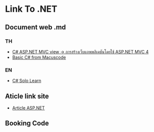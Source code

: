 
# Link To .NET

## Document web .md

### TH

- [C# ASP.NET MVC view -> การสร้างเว็บแอพพลิเคชันโดยใช้ ASP.NET MVC 4](/csharp-AspMvc-view.md)
- [Basic C# from Macuscode](/csharp-marcuscode.md)

### EN

- [C# Solo Learn](/csharp-sololearn-reference.md)


## Aticle link site

- [Article ASP.NET](/MDArticle.md)

## Booking Code
